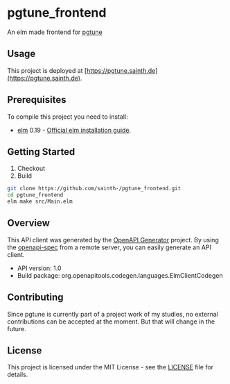 # pgtune\_frontend

An elm made frontend for [pgtune](https://github.com/sainth-/pgtune)

## Usage

This project is deployed at [https://pgtune.sainth.de](https://pgtune.sainth.de).

## Prerequisites

To compile this project you need to install:

- [elm](https://elm-lang.org) 0.19 - [Official elm installation guide](https://guide.elm-lang.org/install/elm.html).

## Getting Started

1. Checkout
2. Build

```bash
git clone https://github.com/sainth-/pgtune_frontend.git
cd pgtune_frontend
elm make src/Main.elm
```

## Overview

This API client was generated by the [OpenAPI Generator](https://openapi-generator.tech) project. By using the [openapi-spec](https://github.com/OAI/OpenAPI-Specification) from a remote server, you can easily generate an API client.

- API version: 1.0
- Build package: org.openapitools.codegen.languages.ElmClientCodegen

## Contributing

Since pgtune is currently part of a project work of my studies, no external contributions can be accepted at the moment. But that will change in the future.

## License

This project is licensed under the MIT License - see the [LICENSE](LICENSE) file for details.
